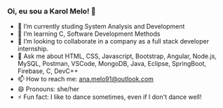 ### Oi, eu sou a Karol Melo! 👋

- 🔭 I’m currently studing System Analysis and Development
- 🌱 I’m learning C, Software Development Methods 
- 👯 I’m looking to collaborate in a company as a full stack developer internship. 
- 💬 Ask me about HTML, CSS, Javascript, Bootstrap, Angular, Node.js, MySQL, Postman, VSCode, MongoDB, Java, Eclipse, SpringBoot, Firebase, C, DevC++
- 📫 How to reach me: ana.melo91@outlook.com
- 😄 Pronouns: she/her
- ⚡ Fun fact: I like to dance sometimes, even if I don't dance well! 

